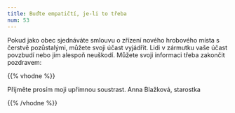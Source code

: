 ```yaml
---
title: Buďte empatičtí, je-li to třeba
num: 53
---
```

Pokud jako obec sjednáváte smlouvu o zřízení nového hrobového místa s čerstvě pozůstalými, můžete svoji účast vyjádřit. Lidi v zármutku vaše účast povzbudí nebo jim alespoň neuškodí. Můžete svoji informaci třeba zakončit pozdravem:

{{% vhodne %}}

Přijměte prosím moji upřímnou soustrast. Anna Blažková, starostka

{{% /vhodne %}}